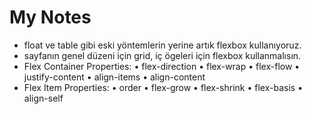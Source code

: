 # My Notes
- float ve table gibi eski yöntemlerin yerine artık flexbox kullanıyoruz.
- sayfanın genel düzeni için grid, iç ögeleri için flexbox kullanmalısın.
- Flex Container Properties:
    • flex-direction
    • flex-wrap
    • flex-flow
    • justify-content
    • align-items
    • align-content
- Flex Item Properties:
    • order
    • flex-grow
    • flex-shrink
    • flex-basis
    • align-self